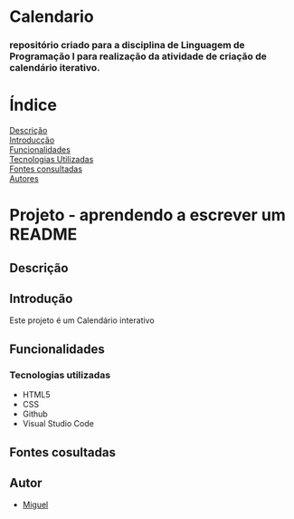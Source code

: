 # Calendario
<h3>repositório criado para a disciplina de Linguagem de Programação I para realização da atividade de criação de calendário iterativo.</h3>

# Índice
[Descrição](#descri%C3%A7%C3%A3o)  
[Introducção](#introduc%C3%A7%C3%A3o)  
[Funcionalidades](#funcionalidades)  
[Tecnologias Utilizadas](#tecnologias-utilizadas)  
[Fontes consultadas](#fontes-consultadas)  
[Autores](https://github.com/miguelitto16/portifolio-pessoal#autores)  

# Projeto - aprendendo a escrever um README



## Descrição


## Introdução
Este projeto é um Calendário interativo

## Funcionalidades

### Tecnologias utilizadas
* HTML5
* CSS
* Github
* Visual Studio Code

## Fontes cosultadas
 
## Autor
* [Miguel](https://github.com/miguelitto16)